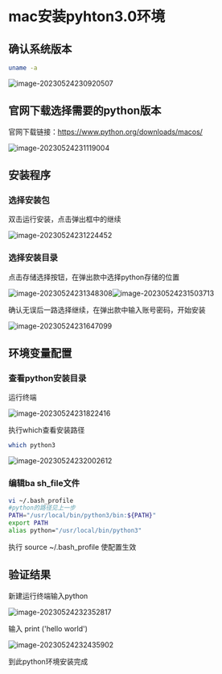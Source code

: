 # mac安装pyhton3.0环境



## 确认系统版本

```sh
uname -a
```

![image-20230524230920507](https://gitee.com/fhwlkj/blog-pic/raw/master/note/image-20230524230920507.png)

## 官网下载选择需要的python版本

官网下载链接：https://www.python.org/downloads/macos/

![image-20230524231119004](https://cdn.jsdelivr.net/gh/fhwlnetwork/blos_imgs/img202305281542255.png)

## 安装程序

### 选择安装包

双击运行安装，点击弹出框中的继续

![image-20230524231224452](https://cdn.jsdelivr.net/gh/fhwlnetwork/blos_imgs/img202305281542556.png)



### 选择安装目录

点击存储选择按钮，在弹出款中选择python存储的位置

![image-20230524231348308](https://cdn.jsdelivr.net/gh/fhwlnetwork/blos_imgs/img202305281542023.png)![image-20230524231503713](https://cdn.jsdelivr.net/gh/fhwlnetwork/blos_imgs/img202305281542242.png)

确认无误后一路选择继续，在弹出款中输入账号密码，开始安装

![image-20230524231647099](https://cdn.jsdelivr.net/gh/fhwlnetwork/blos_imgs/img202305281542751.png)

## 环境变量配置

### 查看python安装目录

运行终端 

![image-20230524231822416](https://cdn.jsdelivr.net/gh/fhwlnetwork/blos_imgs/img202305281542832.png)

执行which查看安装路径

```sh
which python3
```



![image-20230524232002612](https://cdn.jsdelivr.net/gh/fhwlnetwork/blos_imgs/img202305281542241.png)

### 编辑ba sh_file文件

```sh
vi ~/.bash_profile
#python的路径见上一步
PATH="/usr/local/bin/python3/bin:${PATH}"
export PATH
alias python="/usr/local/bin/python3"
```

执行 source ~/.bash_profile 使配置生效

## 验证结果

新建运行终端输入python

![image-20230524232352817](https://cdn.jsdelivr.net/gh/fhwlnetwork/blos_imgs/img202305281543793.png)

输入 print ('hello world')

![image-20230524232435902](https://cdn.jsdelivr.net/gh/fhwlnetwork/blos_imgs/img202305281543629.png)

到此python环境安装完成

